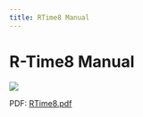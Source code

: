 ```yaml
---
title: RTime8 Manual
---
```

# R-Time8 Manual  
  
![](attachments/RTime8.png)  
  
PDF: [RTime8.pdf](attachments/RTime8.pdf)  
